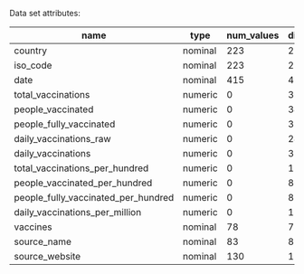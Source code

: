 Data set attributes:

|name|type|num_values|distinct_count|total_count|missing_count|int_count|min|max
|-|-|-|-|-|-|-|-|-
|country|nominal|223|223|71815|0|71815|0.0|0.0
|iso_code|nominal|223|223|71815|0|71815|0.0|0.0
|date|nominal|415|415|71815|0|71815|0.0|0.0
|total_vaccinations|numeric|0|36847|71815|34296|37389|0.0|2.951846E9
|people_vaccinated|numeric|0|34781|71815|36098|35717|0.0|1.263691E9
|people_fully_vaccinated|numeric|0|31730|71815|38880|32935|1.0|1.220584E9
|daily_vaccinations_raw|numeric|0|24889|71815|41195|30620|0.0|2.4741E7
|daily_vaccinations|numeric|0|35706|71815|363|71452|0.0|2.2424286E7
|total_vaccinations_per_hundred|numeric|0|15374|71815|34296|608|0.0|325.99
|people_vaccinated_per_hundred|numeric|0|8651|71815|36098|589|0.0|122.49
|people_fully_vaccinated_per_hundred|numeric|0|8179|71815|38880|874|0.0|119.62
|daily_vaccinations_per_million|numeric|0|12213|71815|363|71452|0.0|117497.0
|vaccines|nominal|78|78|71815|0|71815|0.0|0.0
|source_name|nominal|83|83|71815|0|71815|0.0|0.0
|source_website|nominal|130|130|71815|694|71121|0.0|0.0
